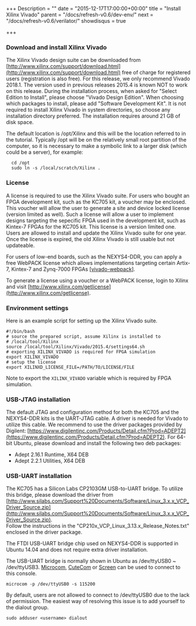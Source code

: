 +++
Description = ""
date = "2015-12-17T17:00:00+00:00"
title = "Install Xilinx Vivado"
parent = "/docs/refresh-v0.6/dev-env/"
next = "/docs/refresh-v0.6/verilator/"
showdisqus = true

+++

### Download and install Xilinx Vivado

The Xilinx Vivado design suite can be downloaded from [http://www.xilinx.com/support/download.html](http://www.xilinx.com/support/download.html) free of charge for registered users (registration is also free). For this release, we only recommend Vivado 2018.1. The version used in previous releases 2015.4 is known NOT to work on this release.
During the installation process, when asked for "Select Edition to Install", 
please choose "Vivado Design Edition". When choosing which packages to 
install, please add "Software Development Kit". It is not required to install 
Xilinx Vivado in system directories, so choose any installation directory 
preferred. The installation requires around 21 GB of disk space.

The default location is /opt/Xilinx and this will be the location referred to in the tutorial.
Typically /opt will be on the relatively small root partition of the computer, so it is necessary
to make a symbolic link to a larger disk (which could be a server), for example:

      cd /opt
      sudo ln -s /local/scratch/Xilinx .

### License

A license is required to use the Xilinx Vivado suite. For users who bought an 
FPGA development kit, such as the KC705 kit, a voucher may be enclosed. This 
voucher will allow the user to generate a site and device locked license 
(version limited as well). Such a license will allow a user to implement 
designs targeting the sepecific FPGA used in the development kit, such as 
Kintex-7 FPGAs for the KC705 kit. This license is a version limited one. Users 
are allowed to install and update the Xilinx Vivado suite for one year. Once 
the license is expired, the old Xilinx Vivado is still usable but not 
updateable.

For users of low-end boards, such as the NEXYS4-DDR, you can apply a free 
WebPACK license which allows implementations targeting certain Artix-7, 
Kintex-7 and Zynq-7000 FPGAs 
[[vivado-webpack](http://www.xilinx.com/products/design-tools/vivado/vivado-webpack.html)].

To generate a license using a voucher or a WebPACK license, login to Xilinx 
and visit 
[http://www.xilinx.com/getlicense](http://www.xilinx.com/getlicense).

### Environment settings

Here is an example script for setting up the Xilinx Vivado suite.

    #!/bin/bash
    # source the prepared script, assume Xilinx is installed to
    # /local/tool/Xilinx
    source /local/tool/Xilinx/Vivado/2015.4/settings64.sh
    # exporting XILINX_VIVADO is required for FPGA simulation
    export XILINX_VIVADO
    # setup the license
    export XILINXD_LICENSE_FILE=/PATH/TO/LICENSE/FILE

Note to export the `XILINX_VIVADO` variable which is required by FPGA simulation.

### USB-JTAG installation

The default JTAG and configuration method for both the KC705 and the NEXYS4-DDR kits is the UART-JTAG cable. A driver is needed for Vivado to utilize this cable. We recommend to use the driver packages provided by Digilent: [https://www.digilentinc.com/Products/Detail.cfm?Prod=ADEPT2](https://www.digilentinc.com/Products/Detail.cfm?Prod=ADEPT2). For 64-bit Ubuntu, please download and install the following two deb packages:

  * Adept 2.16.1 Runtime, X64 DEB
  * Adept 2.2.1 Utilities, X64 DEB

### USB-UART installation

The KC705 has a Silicon Labs CP2103GM USB-to-UART bridge. To utilize this 
bridge, please download the driver from 
[http://www.silabs.com/Support%20Documents/Software/Linux_3.x.x_VCP_Driver_Source.zip](http://www.silabs.com/Support%20Documents/Software/Linux_3.x.x_VCP_Driver_Source.zip).  
Follow the instructions in the "CP210x_VCP_Linux_3.13.x_Release_Notes.txt" 
enclosed in the driver package.

The FTDI USB-UART bridge chip used on NEXYS4-DDR is supported in Ubuntu 14.04 and does not require extra driver installation.

The USB-UART bridge is normally shown in Ubuntu as /dev/ttyUSB0 ~ /dev/ttyUSB3. [Microcom](http://manpages.ubuntu.com/manpages/lucid/man1/microcom.1.html), [CuteCom](http://cutecom.sourceforge.net/) or [Screen](https://wiki.archlinux.org/index.php/Working_with_the_serial_console#Screen) can be used to connect to this console.

    microcom -p /dev/ttyUSB0 -s 115200

By default, users are not allowed to connect to /dev/ttyUSB0 due to the lack of permission. The easiest way of resolving this issue is to add yourself to the dialout group.

    sudo adduser <username> dialout
